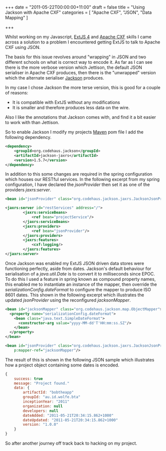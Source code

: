 +++
date = "2011-05-22T00:00:00+11:00"
draft = false
title = "Using Jackson with Apache CXF"
categories = [ "Apache CXF", "JSON", "Data Mapping" ]

+++

Whilst working on my Javascript, [ExtJS 4](http://www.sencha.com/products/extjs/) and [Apache CXF](http://cxf.apache.org) skills I came across a solution to a problem I encountered getting ExtJS to talk to Apache CXF using JSON.

The basis for this issue revolves around "wrapping" in JSON and two different schools on what is correct way to encode it. As far as I can see there is the more verbose version which Jettison, the default JSON serialiser in Apache CXF produces, then there is the "unwrapped" version which the alternate serialiser [Jackson](http://jackson.codehaus.org/) produces.


In my case I chose Jackson the more terse version, this is good for a couple of reasons:
* It is compatible with ExtJS without any modifications
* It is smaller and therefore produces less data on the wire.

Also I like the annotations that Jackson comes with, and find it a bit easier to work with than Jettison.

So to enable Jackson I modify my projects [Maven](http://maven.apache.org) pom file I add the following dependency.

```xml
<dependency>
    <groupId>org.codehaus.jackson</groupId>
    <artifactId>jackson-jaxrs</artifactId>
    <version>1.5.7</version>
</dependency>
```

In addition to this some changes are required in the spring configuration which houses our RESTful services. In the following excerpt from my spring configuration, I have declared the _jsonProvider_ then set it as one of the providers _jaxrs:server_.

```xml
<bean id="jsonProvider" class="org.codehaus.jackson.jaxrs.JacksonJsonProvider"/>

<jaxrs:server id="restServices" address="/">
        <jaxrs:serviceBeans>
            <ref bean="projectService"/>
        </jaxrs:serviceBeans>
        <jaxrs:providers>
            <ref bean="jsonProvider"/>
        </jaxrs:providers>
        <jaxrs:features>
            <cxf:logging/>
        </jaxrs:features>
</jaxrs:server>
```

Once Jackson was enabled my ExtJS JSON driven data stores were functioning perfectly, aside from dates. Jackson's default behaviour for serialisation of a _java.util.Date_ is to convert it to milliseconds since EPOC. To do this I used a feature in spring known as compound property names, this enabled me to instantiate an instance of the mapper, then override the _serializationConfig.dateFormat_ to configure the mapper to produce ISO 8601 dates. This shown in the following excerpt which illustrates the updated _jsonProvider_ using the reconfigured _jacksonMapper_.

```xml
<bean id="jacksonMapper" class="org.codehaus.jackson.map.ObjectMapper">
  <property name="serializationConfig.dateFormat">
    <bean class="java.text.SimpleDateFormat">
      <constructor-arg value="yyyy-MM-dd'T'HH:mm:ss.SZ"/>
    </bean>
  </property>
</bean>

<bean id="jsonProvider" class="org.codehaus.jackson.jaxrs.JacksonJsonProvider"
    p:mapper-ref="jacksonMapper"/>
```

The result of this is shown in the following JSON sample which illustrates how a project object containing some dates is encoded.

```javascript
{
    success: true
    message: "Project found."
    data: {
        artifactId: "bobtheapp"
        groupId: "au.id.wolfe.bta"
        inceptionYear: "2011"
        organization: null
        developers: null
        dateAdded: "2011-05-21T20:34:15.862+1000"
        dateUpdated: "2011-05-21T20:34:15.862+1000"
        version: "1.0.0"
    }
}
```

So after another journey off track back to hacking on my project.
